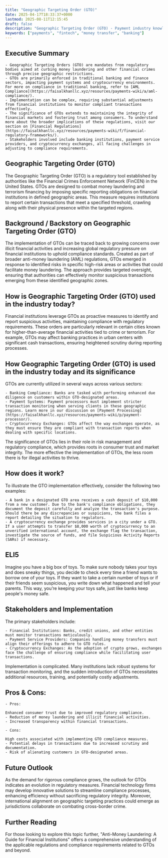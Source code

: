 ```yaml
---
title: "Geographic Targeting Order (GTO)"
date: 2025-04-17T18:33:37+0000
lastmod: 2025-08-11T12:15:45
draft: false
description: "Geographic Targeting Order (GTO) - Payment industry knowledge and insights"
keywords: ["payments", "fintech", "money transfer", "banking"]
---
```


## Executive Summary

 	- Geographic Targeting Orders (GTO) are mandates from regulatory bodies aimed at curbing money laundering and other financial crimes through precise geographic restrictions.
 	- GTOs are primarily enforced in traditional banking and finance sectors, impacting payment systems and cryptocurrency environments. For more on compliance in traditional banking, refer to [AML Compliance](https://faisalkhanllc.xyz/resources/payments-wiki/a/aml-compliance/).
 	- Implementation can be complex, requiring substantial adjustments from financial institutions to monitor compliant transactions effectively.
 	- The significance of GTOs extends to maintaining the integrity of financial markets and fostering trust among consumers. To understand more about the broader implications of these regulations, visit our section on [Financial Regulations](https://faisalkhanllc.xyz/resources/payments-wiki/f/financial-regulatory-frameworks/).
 	- Stakeholders involved include banking institutions, payment service providers, and cryptocurrency exchanges, all facing challenges in adjusting to compliance requirements.

## Geographic Targeting Order (GTO)
The Geographic Targeting Order (GTO) is a regulatory tool established by authorities like the Financial Crimes Enforcement Network (FinCEN) in the United States. GTOs are designed to combat money laundering and terrorism financing by imposing specific reporting obligations on financial institutions in defined geographic areas. This measure requires institutions to report certain transactions that meet a specified threshold, crawling along with their physical presence within the targeted regions.
## Background / Backstory on Geographic Targeting Order (GTO)
The implementation of GTOs can be traced back to growing concerns over illicit financial activities and increasing global regulatory pressure on financial institutions to uphold compliance standards. Created as part of broader anti-money laundering (AML) regulations, GTOs emerged in response to identified risks in specific high-risk areas or activities that could facilitate money laundering. The approach provides targeted oversight, ensuring that authorities can effectively monitor suspicious transactions emerging from these identified geographic zones.
## How is Geographic Targeting Order (GTO) used in the industry today?
Financial institutions leverage GTOs as proactive measures to identify and report suspicious activities, maintaining compliance with regulatory requirements. These orders are particularly relevant in certain cities known for higher-than-average financial activities tied to crime or terrorism. For example, GTOs may affect banking practices in urban centers with significant cash transactions, ensuring heightened scrutiny during reporting processes.
## How Geographic Targeting Order (GTO) is used in the industry today and its significance
GTOs are currently utilized in several ways across various sectors:

 	- Banking Compliance: Banks are tasked with performing enhanced due diligence on customers within GTO-designated areas.
 	- Payment Systems: Payment processors must implement stricter transaction monitoring when serving clients in these geographic regions. Learn more in our discussion on [Payment Processing](https://faisalkhanllc.xyz/resources/payments-wiki/p/payment-processor/).
 	- Cryptocurrency Exchanges: GTOs affect the way exchanges operate, as they must ensure they are compliant with transaction reports when dealing with specific locations.

The significance of GTOs lies in their role in risk management and regulatory compliance, which provides roots in consumer trust and market integrity. The more effective the implementation of GTOs, the less room there is for illegal activities to thrive.
## How does it work?
To illustrate the GTO implementation effectively, consider the following two examples:

 	- A bank in a designated GTO area receives a cash deposit of $10,000 from a new customer. Due to the bank's compliance obligations, they document the deposit carefully and analyze the transaction's purpose. Should there be any discrepancies or suspicions, the bank files a report detailing the situation to regulators.
 	- A cryptocurrency exchange provides services in a city under a GTO. If a user attempts to transfer $8,000 worth of cryptocurrency to an unverified international account, the exchange flag the transaction, investigate the source of funds, and file Suspicious Activity Reports (SARs) if necessary.

## ELI5
Imagine you have a big box of toys. To make sure nobody takes your toys and does sneaky things, you decide to check every time a friend wants to borrow one of your toys. If they want to take a certain number of toys or if their friends seem suspicious, you write down what happened and tell your parents. This way, you’re keeping your toys safe, just like banks keep people's money safe.
## Stakeholders and Implementation
The primary stakeholders include:

 	- Financial Institutions: Banks, credit unions, and other entities must monitor transactions meticulously.
 	- Payment Service Providers: Companies handling money transfers must align their offerings to adhere to GTO rules.
 	- Cryptocurrency Exchanges: As the adoption of crypto grows, exchanges face the challenge of ensuring compliance while facilitating user transactions.

Implementation is complicated. Many institutions lack robust systems for transaction monitoring, and the sudden introduction of GTOs necessitates additional resources, training, and potentially costly adjustments.
## Pros & Cons:

 	- Pros:

 	Enhanced consumer trust due to improved regulatory compliance.
 	- Reduction of money laundering and illicit financial activities.
 	- Increased transparency within financial transactions.

 	- Cons:

 	High costs associated with implementing GTO compliance measures.
 	- Potential delays in transactions due to increased scrutiny and documentation.
 	- Risk of alienating customers in GTO-designated areas.

## Future Outlook
As the demand for rigorous compliance grows, the outlook for GTOs indicates an evolution in regulatory measures. Financial technology firms may develop innovative solutions to streamline compliance processes, enhancing efficiency without sacrificing regulatory integrity. Moreover, international alignment on geographic targeting practices could emerge as jurisdictions collaborate on combating cross-border crime.
## Further Reading
For those looking to explore this topic further, "Anti-Money Laundering: A Guide for Financial Institutions" offers a comprehensive understanding of the applicable regulations and compliance requirements related to GTOs and beyond.